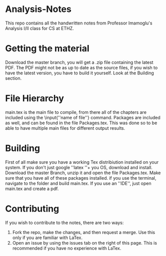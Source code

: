 Analysis-Notes
==============
This repo contains all the handwritten notes from Professor Imamoglu's Analysis I/II class for CS at ETHZ. 

Getting the material
====================
Download the master branch, you will get a .zip file containing the latest PDF. The PDF might not be as up to date as the source files, if you wish to have the latest version, you have to build it yourself. Look at the Building section. 

File Hierarchy
==============
main.tex is the main file to compile, from there all of the chapters are included using the \input{''name of file''} command. Packages are included as well, and can be found in the file Packages.tex. This was done so to be able to have multiple main files for different output results. 

Building
========
First of all make sure you have a working Tex distribiution installed on your system. If you don't just google ''latex ''+ you OS, download and install. 
Download the master Branch, unzip it and open the file Packages.tex. Make sure that you have all of these packages installed.
if you use the terminal, navigate to the folder and build main.tex. If you use an ''IDE'', just open main.tex and create a pdf.

Contributing
============
If you wish to contribute to the notes, there are two ways:
1. Fork the repo, make the changes, and then request a merge. Use this only if you are familiar with LaTex.
2. Open an issue by using the issues tab on the right of this page. This is recommended if you have no experience with LaTex.

 
